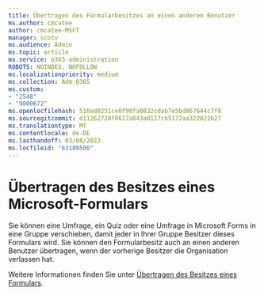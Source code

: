 ```yaml
---
title: Übertragen des Formularbesitzes an einen anderen Benutzer
ms.author: cmcatee
author: cmcatee-MSFT
manager: scotv
ms.audience: Admin
ms.topic: article
ms.service: o365-administration
ROBOTS: NOINDEX, NOFOLLOW
ms.localizationpriority: medium
ms.collection: Adm_O365
ms.custom:
- "2548"
- "9000672"
ms.openlocfilehash: 510ad0251ce0f90fa0832cdab7e5bd867644c7f8
ms.sourcegitcommit: d11262728f0617a843a0117cb5172aa322022b27
ms.translationtype: MT
ms.contentlocale: de-DE
ms.lasthandoff: 03/08/2022
ms.locfileid: "63189500"
---
```

# <a name="transfer-ownership-of-a-microsoft-form"></a>Übertragen des Besitzes eines Microsoft-Formulars

Sie können eine Umfrage, ein Quiz oder eine Umfrage in Microsoft Forms in eine Gruppe verschieben, damit jeder in Ihrer Gruppe Besitzer dieses Formulars wird. Sie können den Formularbesitz auch an einen anderen Benutzer übertragen, wenn der vorherige Besitzer die Organisation verlassen hat.

Weitere Informationen finden Sie unter [Übertragen des Besitzes eines Formulars](https://support.office.com/article/Transfer-ownership-of-a-form-921a6361-a4e5-44ea-bce9-c4ed63aa54b4).